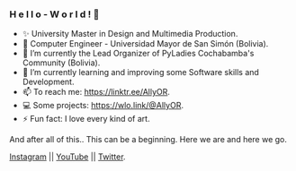 ### H e l l o  -  W o r l d !  👋

<!--
**AllyOR/AllyOR** is a ✨ _special_ ✨ repository because its `README.md` (this file) appears on your GitHub profile.

Here are some ideas to get you started:
-->
- ✨ University Master in Design and Multimedia Production.
- :pushpin: Computer Engineer - Universidad Mayor de San Simón (Bolivia).
- 🔭 I’m currently the Lead Organizer of PyLadies Cochabamba's Community (Bolivia).
- 🌱 I’m currently learning and improving some Software skills and Development.
- 📫 To reach me: https://linktr.ee/AllyOR.
- 💻 Some projects: https://wlo.link/@AllyOR.
- ⚡ Fun fact: I love every kind of art.

And after all of this.. This can be a beginning.
Here we are and here we go.

[Instagram](https://www.instagram.com/sonny_orellana/) || 
[YouTube](https://www.youtube.com/c/AlisonOrellanaRios) ||
[Twitter](https://www.twitter.com/ALLY_OR_ENEMY/).
